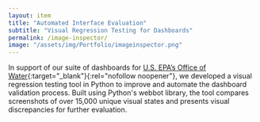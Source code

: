 ```yaml
---
layout: item
title: "Automated Interface Evaluation"
subtitle: "Visual Regression Testing for Dashboards"
permalink: /image-inspector/
image: "/assets/img/Portfolio/imageinspector.png"
---
```


In support of our suite of dashboards for [U.S. EPA’s Office of Water](https://www.epa.gov/aboutepa/about-office-water){:target="_blank"}{:rel="nofollow noopener"}, we developed a visual regression testing tool in Python to improve and automate the dashboard validation process. Built using Python's webbot library, the tool compares screenshots of over 15,000 unique visual states and presents visual discrepancies for further evaluation.